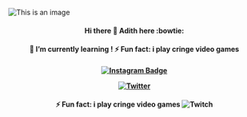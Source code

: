 
![This is an image](https://c.tenor.com/5yUTM6OuaKcAAAAd/itachi-itachi-uchiha.gif)


  <h4 align="center">
Hi there 👋 Adith here :bowtie:

<!--
**RealAdithS/RealAdithS** is a ✨ _special_ ✨ repository because its `README.md` (this file) appears on your GitHub profile.



- 🔭  I’m currently working on - life

- 👯 I’m looking to collaborate- on anything


-->
<h4 align="center">
🌱 I’m currently learning !
⚡ Fun fact: i play cringe video games 
  </h4>
  <h4 align="center">

[![Instagram Badge](https://img.shields.io/badge/-2_adith-e4405f?style=flat-square&logo=Instagram&logoColor=white&link=https://www.instagram.com/2_adith/)](https://www.instagram.com/2_adith/)


[![Twitter](https://img.shields.io/twitter/url/https/twitter.com/dupityyy.svg?style=social&label=Follow%20%40dupityyy)](https://twitter.com/dupityyy)
 
   </h4>
  <h4 align="center">
    
  ⚡ Fun fact: i play cringe video games 
![Twitch](https://img.shields.io/badge/Jankos-9347FF?style=for-the-badge&logo=twitch&logoColor=white)
  







